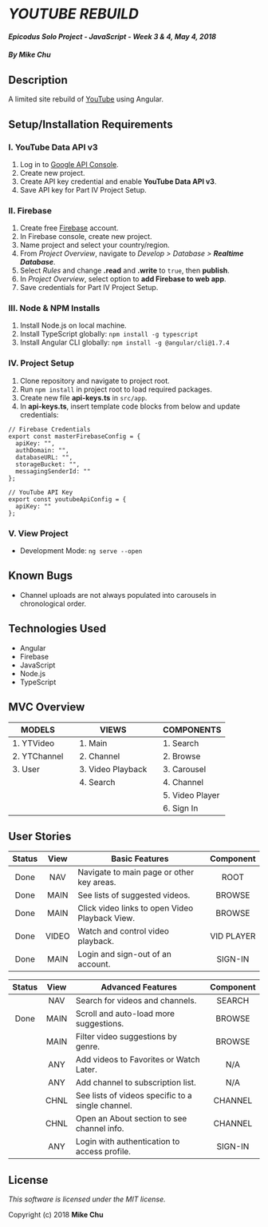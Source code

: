 # _YOUTUBE REBUILD_

#### _Epicodus Solo Project - JavaScript - Week 3 & 4, May 4, 2018_

#### _By Mike Chu_

## Description

A limited site rebuild of [YouTube](https://www.youtube.com/) using Angular.

## Setup/Installation Requirements

### I. YouTube Data API v3

1. Log in to [Google API Console](https://console.developers.google.com/apis/).
2. Create new project.
3. Create API key credential and enable **YouTube Data API v3**.
4. Save API key for Part IV Project Setup.

### II. Firebase

1. Create free [Firebase](http://firebase.google.com/) account.
2. In Firebase console, create new project.
3. Name project and select your country/region.
4. From _Project Overview_, navigate to _Develop > Database > **Realtime Database**_.
5. Select _Rules_ and change **.read** and **.write** to `true`, then **publish**.
4. In _Project Overview_, select option to **add Firebase to web app**.
5. Save credentials for Part IV Project Setup.

### III. Node & NPM Installs

1. Install Node.js on local machine.
2. Install TypeScript globally: `npm install -g typescript`
3. Install Angular CLI globally: `npm install -g @angular/cli@1.7.4`

### IV. Project Setup

1. Clone repository and navigate to project root.
2. Run `npm install` in project root to load required packages.
3. Create new file **api-keys.ts** in `src/app`.
4. In **api-keys.ts**, insert template code blocks from below and update credentials:
```
// Firebase Credentials
export const masterFirebaseConfig = {
  apiKey: "",
  authDomain: "",
  databaseURL: "",
  storageBucket: "",
  messagingSenderId: ""
};
```
```
// YouTube API Key
export const youtubeApiConfig = {
  apiKey: ""
};
```

### V. View Project

* Development Mode: `ng serve --open`

## Known Bugs

- Channel uploads are not always populated into carousels in chronological order.

## Technologies Used

* Angular
* Firebase
* JavaScript
* Node.js
* TypeScript

## MVC Overview

| MODELS | | VIEWS | | COMPONENTS |
| ------ | --- | ----- | --- | ---------- |
| 1. YTVideo | | 1. Main | | 1. Search |
| 2. YTChannel | | 2. Channel | | 2. Browse |
| 3. User | | 3. Video Playback | | 3. Carousel |
| | | 4. Search | | 4. Channel |
| | | | | 5. Video Player |
| | | | | 6. Sign In |

## User Stories

| Status | View | Basic Features | Component |
| :-: | :-: | --- | :-: |
| Done | NAV | Navigate to main page or other key areas. | ROOT |
| Done | MAIN | See lists of suggested videos. | BROWSE |
| Done | MAIN | Click video links to open Video Playback View. | BROWSE |
| Done | VIDEO | Watch and control video playback. | VID PLAYER |
| Done | MAIN | Login and sign-out of an account. | SIGN-IN |

| Status | View | Advanced Features | Component |
| :-: | :-: | --- | :-: |
| | NAV | Search for videos and channels. | SEARCH |
| Done | MAIN | Scroll and auto-load more suggestions. | BROWSE |
| | MAIN | Filter video suggestions by genre. | BROWSE |
| | ANY | Add videos to Favorites or Watch Later. | N/A |
| | ANY | Add channel to subscription list. | N/A |
| | CHNL | See lists of videos specific to a single channel. | CHANNEL |
| | CHNL | Open an About section to see channel info. | CHANNEL |
| | ANY | Login with authentication to access profile. | SIGN-IN |

## License

_This software is licensed under the MIT license._

Copyright (c) 2018 **Mike Chu**
